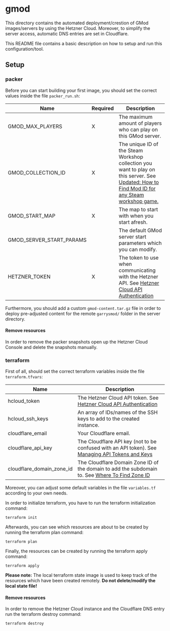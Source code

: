 # gmod
This directory contains the automated deployment/crestion of GMod images/servers by using the Hetzner
Cloud. Moreover, to simplify the server access, automatic DNS entries are set in Cloudflare.

This README file contains a basic description on how to setup and run this configuration/tool.

## Setup

### packer

Before you can start building your first image, you should set the correct values inside the file `packer_run.sh`:

| Name                     | Required | Description                                                                                                                                                                                 |
|--------------------------|----------|---------------------------------------------------------------------------------------------------------------------------------------------------------------------------------------------|
| GMOD_MAX_PLAYERS         | X        | The maximum amount of players who can play on this GMod server.                                                                                                                             |
| GMOD_COLLECTION_ID       | X        | The unique ID of the Steam Workshop collection you want to play on this server. See [Updated: How to Find Mod ID for any Steam workshop game.](https://www.youtube.com/watch?v=NzMlB-8f6mc) |
| GMOD_START_MAP           | X        | The map to start with when you start afresh.                                                                                                                                                |
| GMOD_SERVER_START_PARAMS |          | The default GMod server start parameters which you can modify.                                                                                                                              |
| HETZNER_TOKEN            | X        | The token to use when communicating with the Hetzner API. See [Hetzner Cloud API Authentication](https://docs.hetzner.cloud/#overview-authentication)                                       |

Furthermore, you should add a custom `gmod-content.tar.gz` file in order to deploy pre-adjusted content for the remote `garrysmod/` folder in the server directory.

#### Remove resources

In order to remove the packer snapshots open up the Hetzner Cloud Console and delete the snapshots manually.

### terraform

First of all, should set the correct terraform variables inside the file `terraform.tfvars`:

| Name                      | Description                                                                                                                                                                                |
|---------------------------|--------------------------------------------------------------------------------------------------------------------------------------------------------------------------------------------|
| hcloud_token              | The Hetzner Cloud API token. See [Hetzner Cloud API Authentication](https://docs.hetzner.cloud/#overview-authentication)                                                                   |
| hcloud_ssh_keys           | An array of IDs/names of the SSH keys to add to the created instance.                                                                                                                      |
| cloudflare_email          | Your Cloudflare email.                                                                                                                                                                     |
| cloudflare_api_key        | The Cloudflare API key (not to be confused with an API token). See [Managing API Tokens and Keys](https://support.cloudflare.com/hc/en-us/articles/200167836-Managing-API-Tokens-and-Keys) |
| cloudflare_domain_zone_id | The Cloudflare Domain Zone ID of the domain to add the subdomain to. See [Where To Find Zone ID](https://community.cloudflare.com/t/where-to-find-zone-id/132913)                          | 

Moreover, you can adjust some default variables in the file `variables.tf` according to your own needs.

In order to initialize terraform, you have to run the terraform initialization command:

```shell script
terraform init
```

Afterwards, you can see which resources are about to be created by running the terraform plan command:

```shell script
terraform plan
```

Finally, the resources can be created by running the terraform apply command:
```shell script
terraform apply
```

**Please note:** The local terraform state image is used to keep track of the resources which have 
been created remotely. **Do not delete/modify the local state file!**

#### Remove resources

In order to remove the Hetzner Cloud instance and the Cloudflare DNS entry run the terraform destroy command:
```shell script
terraform destroy
```
